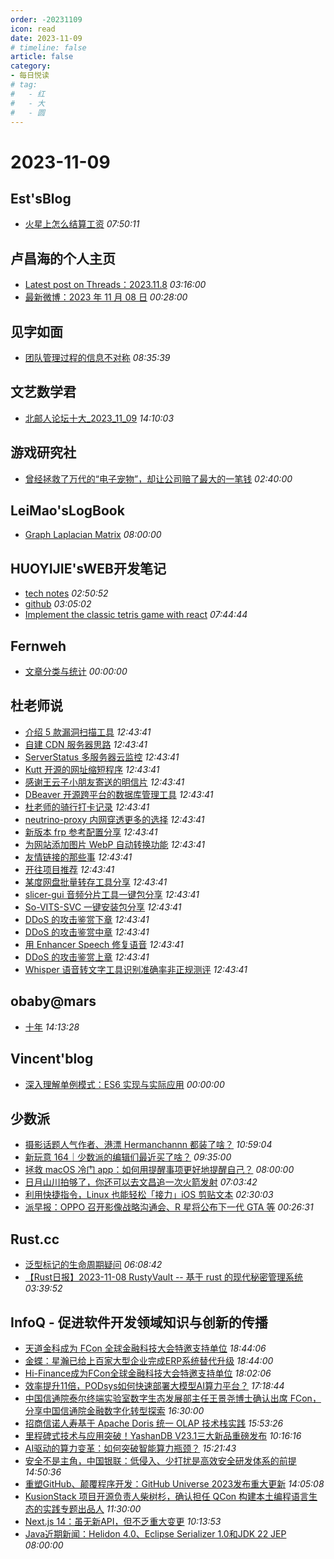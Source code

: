 ```yaml
---
order: -20231109
icon: read
date: 2023-11-09
# timeline: false
article: false
category:
- 每日悦读
# tag:
#   - 红
#   - 大
#   - 圆
---
```


# 2023-11-09 
## Est'sBlog<span></span>
* [火星上怎么结算工资](https://blog.est.im/2023/stdout-13) *07:50:11* 
## 卢昌海的个人主页<span></span>
* [Latest post on Threads：2023.11.8](https://www.changhai.org/articles/miscellaneous/eblog/202308.php#latest) *03:16:00* 
* [最新微博：2023 年 11 月 08 日](https://www.changhai.org/articles/miscellaneous/blog/202311.php#latest) *00:28:00* 
## 见字如面<span></span>
* [团队管理过程的信息不对称](https://hiwannz.com/archives/946.html) *08:35:39* 
## 文艺数学君<span></span>
* [北邮人论坛十大_2023_11_09](https://mathpretty.com/16440.html) *14:10:03* 
## 游戏研究社<span></span>
* [曾经拯救了万代的“电子宠物”，却让公司赔了最大的一笔钱](https://www.yystv.cn/p/11317) *02:40:00* 
## LeiMao'sLogBook<span></span>
* [Graph Laplacian Matrix](https://leimao.github.io/blog/Graph-Laplacian-Matrix/) *08:00:00* 
## HUOYIJIE'sWEB开发笔记<span></span>
* [tech notes](https://huoyijie.cn/docsifys/tech-notes) *02:50:52* 
* [github](https://huoyijie.cn/docsifys/About-Me/github) *03:05:02* 
* [Implement the classic tetris game with react](https://huoyijie.cn/docsifys/Tech-Notes/Implement-the-classic-tetris-game-with-react) *07:44:44* 
## Fernweh<span></span>
* [文章分类与统计](https://blog.wohin.me/post-categories/) *00:00:00* 
## 杜老师说<span></span>
* [介绍 5 款漏洞扫描工具](https://dusays.com/644/) *12:43:41* 
* [自建 CDN 服务器思路](https://dusays.com/643/) *12:43:41* 
* [ServerStatus 多服务器云监控](https://dusays.com/642/) *12:43:41* 
* [Kutt 开源的网址缩短程序](https://dusays.com/641/) *12:43:41* 
* [感谢王云子小朋友寄送的明信片](https://dusays.com/640/) *12:43:41* 
* [DBeaver 开源跨平台的数据库管理工具](https://dusays.com/639/) *12:43:41* 
* [杜老师的骑行打卡记录](https://dusays.com/638/) *12:43:41* 
* [neutrino-proxy 内网穿透更多的选择](https://dusays.com/637/) *12:43:41* 
* [新版本 frp 参考配置分享](https://dusays.com/636/) *12:43:41* 
* [为网站添加图片 WebP 自动转换功能](https://dusays.com/635/) *12:43:41* 
* [友情链接的那些事](https://dusays.com/634/) *12:43:41* 
* [开往项目推荐](https://dusays.com/633/) *12:43:41* 
* [某度网盘批量转存工具分享](https://dusays.com/632/) *12:43:41* 
* [slicer-gui 音频分片工具一键包分享](https://dusays.com/631/) *12:43:41* 
* [So-VITS-SVC 一键安装包分享](https://dusays.com/630/) *12:43:41* 
* [DDoS 的攻击鉴赏下章](https://dusays.com/629/) *12:43:41* 
* [DDoS 的攻击鉴赏中章](https://dusays.com/628/) *12:43:41* 
* [用 Enhancer Speech 修复语音](https://dusays.com/627/) *12:43:41* 
* [DDoS 的攻击鉴赏上章](https://dusays.com/626/) *12:43:41* 
* [Whisper 语音转文字工具识别准确率非正规测评](https://dusays.com/625/) *12:43:41* 
## obaby@mars<span></span>
* [十年](https://h4ck.org.cn/2023/11/%e5%8d%81%e5%b9%b4/) *14:13:28* 
## Vincent'blog<span></span>
* [深入理解单例模式：ES6 实现与实际应用](https://www.wekic.com/article/100052) *00:00:00* 
## 少数派<span></span>
* [摄影话题人气作者、港漂 Hermanchannn 都装了啥？](https://sspai.com/prime/story/zhuanglesha-231109) *10:59:04* 
* [新玩意 164｜少数派的编辑们最近买了啥？](https://sspai.com/post/84306) *09:35:00* 
* [拯救 macOS 冷门 app：如何用提醒事项更好地提醒自己？](https://sspai.com/post/78676) *08:00:00* 
* [日月山川拍够了，你还可以去文昌追一次火箭发射](https://sspai.com/post/84216) *07:03:42* 
* [利用快捷指令，Linux 也能轻松「接力」iOS 剪贴文本](https://sspai.com/post/84133) *02:30:03* 
* [派早报：OPPO 召开影像战略沟通会、R 星将公布下一代 GTA 等](https://sspai.com/post/84287) *00:26:31* 
## Rust.cc<span></span>
* [泛型标记的生命周期疑问](https://rustcc.cn/article?id=a088efc8-2e3e-48da-b281-709d0743c11d) *06:08:42* 
* [【Rust日报】2023-11-08 RustyVault -- 基于 rust 的现代秘密管理系统](https://rustcc.cn/article?id=7aea5e42-7c26-499d-aa6c-149f1b5676d7) *03:39:52* 
## InfoQ - 促进软件开发领域知识与创新的传播<span></span>
* [天道金科成为 FCon 全球金融科技大会特邀支持单位](https://www.infoq.cn/article/YBCA230gbQ5JqWvMwIS9?utm_source=rss&utm_medium=article) *18:44:06* 
* [金蝶：星瀚已给上百家大型企业完成ERP系统替代升级](https://www.infoq.cn/article/k7A8JjzqilkBTms5RXU6?utm_source=rss&utm_medium=article) *18:44:00* 
* [Hi-Finance成为FCon全球金融科技大会特邀支持单位](https://www.infoq.cn/article/kBYHvDO1sEFuHHfdZXcB?utm_source=rss&utm_medium=article) *18:02:06* 
* [效率提升11倍，PODsys如何快速部署大模型AI算力平台？](https://www.infoq.cn/article/pMUTkGIW2puumDIJiaWT?utm_source=rss&utm_medium=article) *17:18:44* 
* [中国信通院泰尔终端实验室数字生态发展部主任王景尧博士确认出席 FCon，分享中国信通院金融数字化转型探索](https://www.infoq.cn/article/8b9zWx3BDrKA0W7dtUce?utm_source=rss&utm_medium=article) *16:30:00* 
* [招商信诺人寿基于 Apache Doris 统一 OLAP 技术栈实践](https://www.infoq.cn/article/LUbVE12wZzTx2xV5o0kP?utm_source=rss&utm_medium=article) *15:53:26* 
* [里程碑式技术与应用突破！YashanDB V23.1三大新品重磅发布](https://xie.infoq.cn/article/55af544caf3f07469876d4c7a?utm_source=rss&utm_medium=article) *10:16:16* 
* [AI驱动的算力变革：如何突破智能算力瓶颈？](https://www.infoq.cn/article/6TBscTYlUozuf1cQpz0R?utm_source=rss&utm_medium=article) *15:21:43* 
* [安全不是主角，中国银联：低侵入、少打扰是高效安全研发体系的前提](https://www.infoq.cn/article/Hx2R2OGwCmOV4gsmPiKE?utm_source=rss&utm_medium=article) *14:50:36* 
* [重塑GitHub、颠覆程序开发：GitHub Universe 2023发布重大更新](https://www.infoq.cn/article/bwZ5qPQsZKyRLXkC1Mit?utm_source=rss&utm_medium=article) *14:05:08* 
* [KusionStack 项目开源负责人柴树杉，确认担任 QCon 构建本土编程语言生态的实践专题出品人](https://www.infoq.cn/article/RVN7yTgS45HWd9rBNGRh?utm_source=rss&utm_medium=article) *11:30:00* 
* [Next.js 14：虽无新API，但不乏重大变更](https://www.infoq.cn/article/9m0LCuroLWbpCk5RTBN9?utm_source=rss&utm_medium=article) *10:13:53* 
* [Java近期新闻：Helidon 4.0、Eclipse Serializer 1.0和JDK 22 JEP](https://www.infoq.cn/article/3Xjb2Fz2TxiGmg6d76Ii?utm_source=rss&utm_medium=article) *08:00:00* 
